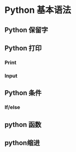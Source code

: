 # Python 基本语法

## Python 保留字

## Python 打印

### Print

### Input

## Python 条件

### If/else

## python 函数

## python缩进

